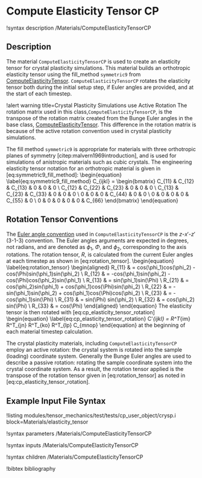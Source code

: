 # Compute Elasticity Tensor CP

!syntax description /Materials/ComputeElasticityTensorCP

## Description

The material `ComputeElasticityTensorCP` is used to create an elasticity tensor for crystal
plasticity simulations.  This material builds an orthotropic elasticity tensor using the fill_method
`symmetric9` from [ComputeElasticityTensor](/ComputeElasticityTensor.md).
`ComputeElasticityTensorCP` rotates the elasticity tensor both during the initial setup step, if
Euler angles are provided, and at the start of each timestep.

!alert warning title=Crystal Plasticity Simulations use Active Rotation
The rotation matrix used in this class,`ComputeElasticityTensorCP`, is the transpose of the rotation matrix created from the Bunge Euler
angles in the base class, [ComputeElasticityTensor](/ComputeElasticityTensor.md). This difference in the rotation matrix is
because of the active rotation convention used in crystal plasticity simulations.

The fill method `symmetric9` is appropriate for materials with three orthotropic planes of symmetry
[citep:malvern1969introduction], and is used for simulations of anistropic materials such as cubic
crystals.  The engineering elasticity tensor notation for an orthotropic material is given in
[eq:symmetric9_fill_method]:
\begin{equation}
\label{eq:symmetric9_fill_method}
C_{ijkl} = \begin{bmatrix}
              C_{11} & C_{12} & C_{13} &      0 &      0 &      0 \\
              C_{12} & C_{22} & C_{23} &      0 &      0 &      0 \\
              C_{13} & C_{23} & C_{33} &      0 &      0 &      0 \\
                   0 &      0 &      0 & C_{44} &      0 &      0 \\
                   0 &      0 &      0 &      0 & C_{55} &      0 \\
                   0 &      0 &      0 &      0 &      0 & C_{66}
              \end{bmatrix}
\end{equation}

## Rotation Tensor Conventions

The [Euler angle convention](http://mathworld.wolfram.com/EulerAngles.html) used in
`ComputeElasticityTensorCP` is the $z$-$x'$-$z'$ (3-1-3) convention.  The Euler angles arguments are
expected in degrees, not radians, and are denoted as $\phi_1$, $\Phi$, and $\phi_2$, corresponding to
the axis rotations.  The rotation tensor, $R$, is calculated from the current Euler angles at each
timestep as shown in [eq:rotation_tensor].
\begin{equation}
\label{eq:rotation_tensor}
  \begin{aligned}
  R_{11} & = cos(\phi_1)cos(\phi_2) - cos(\Phi)sin(\phi_1)sin(\phi_2) \\
  R_{12} & = -cos(\phi_1)sin(\phi_2) - cos(\Phi)cos(\phi_2)sin(\phi_1) \\
  R_{13} & = sin(\phi_1)sin(\Phi) \\
  R_{21} & = cos(\phi_2)sin(\phi_1) + cos(\phi_1)cos(\Phi)sin(\phi_2) \\
  R_{22} & = -sin(\phi_1)sin(\phi_2) + cos(\phi_1)cos(\Phi)cos(\phi_2) \\
  R_{23} & = -cos(\phi_1)sin(\Phi) \\
  R_{31} & = sin(\Phi) sin(\phi_2) \\
  R_{32} & = cos(\phi_2) sin(\Phi) \\
  R_{33} & = cos(\Phi)
  \end{aligned}
\end{equation}
The elasticity tensor is then rotated with [eq:cp_elasticity_tensor_rotation]
\begin{equation}
\label{eq:cp_elasticity_tensor_rotation}
  C'_{ijkl} = R^T_{im} R^T_{jn} R^T_{ko} R^T_{lp} C_{mnop}
\end{equation}
at the beginning of each material timestep calculation.  

The crystal plasticity materials, including `ComputeElasticityTensorCP` employ an active rotation:
the crystal system is rotated into the sample (loading) coordinate system. Generally the Bunge Euler
angles are used to describe a passive rotation: rotating the sample coordinate system into the
crystal coordinate system. As a result, the rotation tensor applied is the transpose of the rotation
tensor given in [eq:rotation_tensor] as noted in [eq:cp_elasticity_tensor_rotation].

## Example Input File Syntax

!listing modules/tensor_mechanics/test/tests/cp_user_object/crysp.i block=Materials/elasticity_tensor

!syntax parameters /Materials/ComputeElasticityTensorCP

!syntax inputs /Materials/ComputeElasticityTensorCP

!syntax children /Materials/ComputeElasticityTensorCP

!bibtex bibliography
